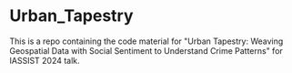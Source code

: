 # Urban_Tapestry
This is a repo containing the code material for "Urban Tapestry: Weaving Geospatial Data with Social Sentiment to Understand Crime Patterns" for IASSIST 2024 talk. 
